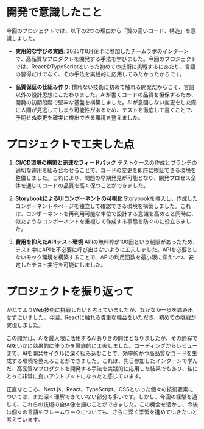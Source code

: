 # 開発で意識したこと
今回のプロジェクトでは、以下の2つの理由から「質の高いコード、構造」を意識しました。

- **実用的な学びの実践**: 2025年8月後半に参加したチームラボのインターンで、高品質なプロダクトを開発する手法を学びました。今回のプロジェクトでは、ReactやTypeScriptといった初めての技術に挑戦するにあたり、言語の習得だけでなく、その手法を実践的に応用してみたかったからです。

- **品質保証の仕組み作り**: 慣れない技術に初めて触れる開発だからこそ、言語以外の設計思想にこだわりました。AIが書くコードの品質を担保するため、開発の初期段階で堅牢な基盤を構築しました。AIが意図しない変更をした際に人間が見逃してしまう可能性があるため、テストを徹底して書くことで、予期せぬ変更を確実に検出できる環境を整えました。

# プロジェクトで工夫した点
1. **CI/CD環境の構築と迅速なフィードバック**
テストケースの作成とブランチの適切な運用を組み合わせることで、コードの変更を即座に検証できる環境を整備しました。これにより、問題の早期発見が可能となり、開発プロセス全体を通じてコードの品質を高く保つことができました。

2. **StorybookによるUIコンポーネントの可視化**
Storybookを導入し、作成したコンポーネントやページを独立して確認できる環境を構築しました。これは、コンポーネントを再利用可能な単位で設計する意識を高めると同時に、似たようなコンポーネントを重複して作成する事態を防ぐのに役立ちました。

3. **費用を抑えたAPIテスト環境**
APIの無料枠が100回という制限があったため、テスト中にAPIを不必要に呼び出さないように工夫しました。APIを必要としないモック環境を構築することで、APIの利用回数を最小限に抑えつつ、安定したテスト実行を可能にしました。

# プロジェクトを振り返って
かねてよりWeb技術に挑戦したいと考えていましたが、なかなか一歩を踏み出せずにいました。今回、Reactに触れる貴重な機会をいただき、初めての挑戦が実現しました。

この開発は、AIを最大限に活用するAIありきの開発となりましたが、その過程でAIをいかに効果的に使うかを徹底的に工夫しました。コーディングからレビューまで、AIを開発サイクルに深く組み込むことで、効率的かつ高品質なコードを生成する環境を整えることができました。これは、先日参加したインターンで学んだ、高品質なプロダクトを開発する手法を実践的に応用した結果でもあり、私にとって非常に良いアウトプットになったと感じています。

正直なところ、Next.js、React、TypeScript、CSSといった個々の技術要素については、まだ深く理解できていない部分も多いです。しかし、今回の経験を通じて、これらの技術の全体像を掴むことができました。この機会を活かし、今後は個々の言語やフレームワークについても、さらに深く学習を進めていきたいと考えています。